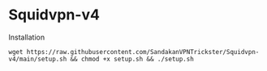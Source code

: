 # Squidvpn-v4

Installation

```
wget https://raw.githubusercontent.com/SandakanVPNTrickster/Squidvpn-v4/main/setup.sh && chmod +x setup.sh && ./setup.sh
```
